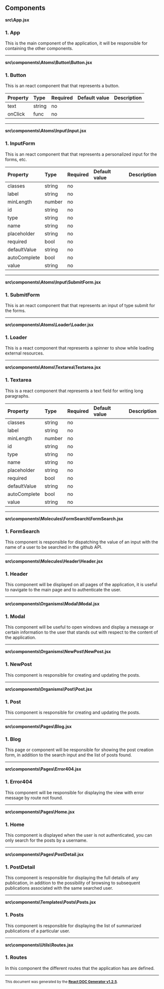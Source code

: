 Components
----------

**src\App.jsx**

### 1. App

This is the main component of the application, it will be responsible for containing the other components.   




-----
**src\components\Atoms\Button\Button.jsx**

### 1. Button

This is an react component that that represents a button.   




Property | Type | Required | Default value | Description
:--- | :--- | :--- | :--- | :---
text|string|no||
onClick|func|no||
-----
**src\components\Atoms\Input\Input.jsx**

### 1. InputForm

This is an react component that that represents a personalized input for the forms, etc.   




Property | Type | Required | Default value | Description
:--- | :--- | :--- | :--- | :---
classes|string|no||
label|string|no||
minLength|number|no||
id|string|no||
type|string|no||
name|string|no||
placeholder|string|no||
required|bool|no||
defaultValue|string|no||
autoComplete|bool|no||
value|string|no||
-----
**src\components\Atoms\Input\SubmitForm.jsx**

### 1. SubmitForm

This is an react component that that represents an input of type submit for the forms.   




-----
**src\components\Atoms\Loader\Loader.jsx**

### 1. Loader

This is a react component that represents a spinner to show while loading external resources.   




-----
**src\components\Atoms\Textarea\Textarea.jsx**

### 1. Textarea

This is a react component that represents a text field for writing long paragraphs.   




Property | Type | Required | Default value | Description
:--- | :--- | :--- | :--- | :---
classes|string|no||
label|string|no||
minLength|number|no||
id|string|no||
type|string|no||
name|string|no||
placeholder|string|no||
required|bool|no||
defaultValue|string|no||
autoComplete|bool|no||
value|string|no||
-----
**src\components\Molecules\FormSearch\FormSearch.jsx**

### 1. FormSearch

This component is responsible for dispatching the value of an input with the name of a user to be searched in the github API.   




-----
**src\components\Molecules\Header\Header.jsx**

### 1. Header

This component will be displayed on all pages of the application, it is useful to navigate to the main page and to authenticate the user.   




-----
**src\components\Organisms\Modal\Modal.jsx**

### 1. Modal

This component will be useful to open windows and display a message or certain information to the user that stands out with respect to the content of the application.   




-----
**src\components\Organisms\NewPost\NewPost.jsx**

### 1. NewPost

This component is responsible for creating and updating the posts.   




-----
**src\components\Organisms\Post\Post.jsx**

### 1. Post

This component is responsible for creating and updating the posts.   




-----
**src\components\Pages\Blog.jsx**

### 1. Blog

This page or component will be responsible for showing the post creation form, in addition to the search input and the list of posts found.   




-----
**src\components\Pages\Error404.jsx**

### 1. Error404

This component will be responsible for displaying the view with error message by route not found.   




-----
**src\components\Pages\Home.jsx**

### 1. Home

This component is displayed when the user is not authenticated, you can only search for the posts by a username.   




-----
**src\components\Pages\PostDetail.jsx**

### 1. PostDetail

This component is responsible for displaying the full details of any publication, in addition to the possibility of browsing to subsequent publications associated with the same searched user.   




-----
**src\components\Templates\Posts\Posts.jsx**

### 1. Posts

This component is responsible for displaying the list of summarized publications of a particular user.   




-----
**src\components\Utils\Routes.jsx**

### 1. Routes

In this component the different routes that the application has are defined.   




-----

<sub>This document was generated by the <a href="https://github.com/marborkowski/react-doc-generator" target="_blank">**React DOC Generator v1.2.5**</a>.</sub>
